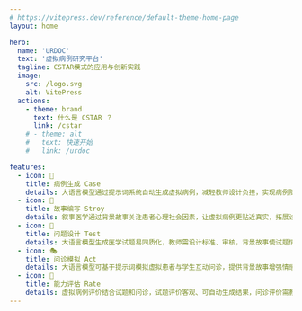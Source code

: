 ```yaml
---
# https://vitepress.dev/reference/default-theme-home-page
layout: home

hero:
  name: 'URDOC'
  text: '虚拟病例研究平台'
  tagline: CSTAR模式的应用与创新实践
  image:
    src: /logo.svg
    alt: VitePress
  actions:
    - theme: brand
      text: 什么是 CSTAR ？
      link: /cstar
    # - theme: alt
    #   text: 快速开始
    #   link: /urdoc

features:
  - icon: 💼
    title: 病例生成 Case
    details: 大语言模型通过提示词系统自动生成虚拟病例，减轻教师设计负担，实现病例随机性和创造性。
  - icon: 📖
    title: 故事编写 Stroy
    details: 叙事医学通过背景故事关注患者心理社会因素，让虚拟病例更贴近真实，拓展诊疗思路，提升医学实践的温度与深度。
  - icon: 🧪
    title: 问题设计 Test
    details: 大语言模型生成医学试题易同质化，教师需设计标准、审核，背景故事使试题情境化、个性化。
  - icon: 🎭
    title: 问诊模拟 Act
    details: 大语言模型可基于提示词模拟虚拟患者与学生互动问诊，提供背景故事增强情感表现和真实性。
  - icon: 💯
    title: 能力评估 Rate
    details: 虚拟病例评价结合试题和问诊，试题评价客观、可自动生成结果，问诊评价需教师综合分析。
---
```

